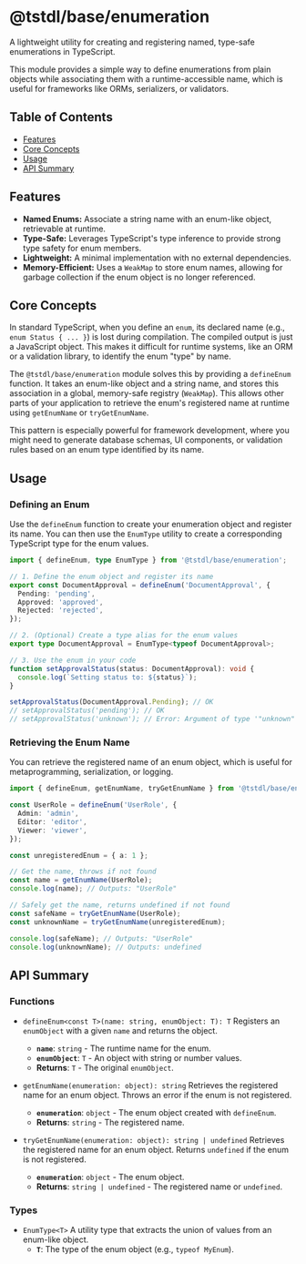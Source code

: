 # @tstdl/base/enumeration

A lightweight utility for creating and registering named, type-safe enumerations in TypeScript.

This module provides a simple way to define enumerations from plain objects while associating them with a runtime-accessible name, which is useful for frameworks like ORMs, serializers, or validators.

## Table of Contents

- [Features](#features)
- [Core Concepts](#core-concepts)
- [Usage](#usage)
- [API Summary](#api-summary)

## Features

- **Named Enums:** Associate a string name with an enum-like object, retrievable at runtime.
- **Type-Safe:** Leverages TypeScript's type inference to provide strong type safety for enum members.
- **Lightweight:** A minimal implementation with no external dependencies.
- **Memory-Efficient:** Uses a `WeakMap` to store enum names, allowing for garbage collection if the enum object is no longer referenced.

## Core Concepts

In standard TypeScript, when you define an `enum`, its declared name (e.g., `enum Status { ... }`) is lost during compilation. The compiled output is just a JavaScript object. This makes it difficult for runtime systems, like an ORM or a validation library, to identify the enum "type" by name.

The `@tstdl/base/enumeration` module solves this by providing a `defineEnum` function. It takes an enum-like object and a string name, and stores this association in a global, memory-safe registry (`WeakMap`). This allows other parts of your application to retrieve the enum's registered name at runtime using `getEnumName` or `tryGetEnumName`.

This pattern is especially powerful for framework development, where you might need to generate database schemas, UI components, or validation rules based on an enum type identified by its name.

## Usage

### Defining an Enum

Use the `defineEnum` function to create your enumeration object and register its name. You can then use the `EnumType` utility to create a corresponding TypeScript type for the enum values.

```typescript
import { defineEnum, type EnumType } from '@tstdl/base/enumeration';

// 1. Define the enum object and register its name
export const DocumentApproval = defineEnum('DocumentApproval', {
  Pending: 'pending',
  Approved: 'approved',
  Rejected: 'rejected',
});

// 2. (Optional) Create a type alias for the enum values
export type DocumentApproval = EnumType<typeof DocumentApproval>;

// 3. Use the enum in your code
function setApprovalStatus(status: DocumentApproval): void {
  console.log(`Setting status to: ${status}`);
}

setApprovalStatus(DocumentApproval.Pending); // OK
// setApprovalStatus('pending'); // OK
// setApprovalStatus('unknown'); // Error: Argument of type '"unknown"' is not assignable to parameter of type 'DocumentApproval'.
```

### Retrieving the Enum Name

You can retrieve the registered name of an enum object, which is useful for metaprogramming, serialization, or logging.

```typescript
import { defineEnum, getEnumName, tryGetEnumName } from '@tstdl/base/enumeration';

const UserRole = defineEnum('UserRole', {
  Admin: 'admin',
  Editor: 'editor',
  Viewer: 'viewer',
});

const unregisteredEnum = { a: 1 };

// Get the name, throws if not found
const name = getEnumName(UserRole);
console.log(name); // Outputs: "UserRole"

// Safely get the name, returns undefined if not found
const safeName = tryGetEnumName(UserRole);
const unknownName = tryGetEnumName(unregisteredEnum);

console.log(safeName); // Outputs: "UserRole"
console.log(unknownName); // Outputs: undefined
```

## API Summary

### Functions

-   `defineEnum<const T>(name: string, enumObject: T): T`
    Registers an `enumObject` with a given `name` and returns the object.
    -   **`name`**: `string` - The runtime name for the enum.
    -   **`enumObject`**: `T` - An object with string or number values.
    -   **Returns**: `T` - The original `enumObject`.

-   `getEnumName(enumeration: object): string`
    Retrieves the registered name for an enum object. Throws an error if the enum is not registered.
    -   **`enumeration`**: `object` - The enum object created with `defineEnum`.
    -   **Returns**: `string` - The registered name.

-   `tryGetEnumName(enumeration: object): string | undefined`
    Retrieves the registered name for an enum object. Returns `undefined` if the enum is not registered.
    -   **`enumeration`**: `object` - The enum object.
    -   **Returns**: `string | undefined` - The registered name or `undefined`.

### Types

-   `EnumType<T>`
    A utility type that extracts the union of values from an enum-like object.
    -   **`T`**: The type of the enum object (e.g., `typeof MyEnum`).